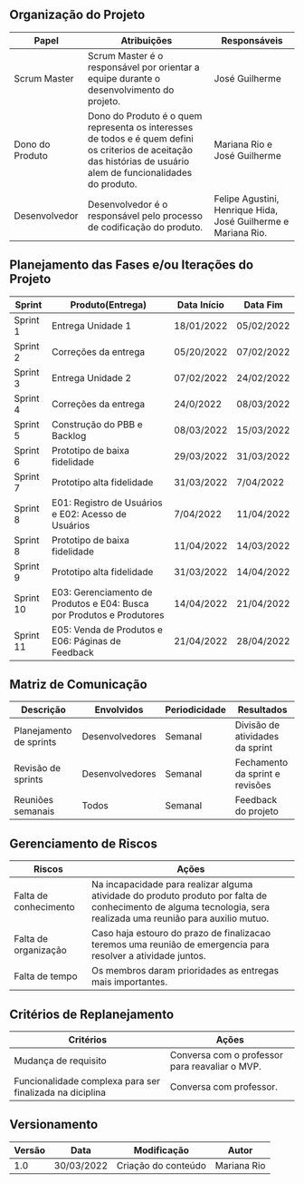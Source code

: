 
## Organização do Projeto

Papel  |Atribuições|Responsáveis
-------|-----------|------------
Scrum Master| Scrum Master é o responsável por orientar a equipe durante o desenvolvimento do projeto.| José Guilherme
Dono do Produto| Dono do Produto é o quem representa os interesses de todos e é quem defini os criterios de aceitação das histórias de usuário alem de funcionalidades do produto. | Mariana Rio e José Guilherme
Desenvolvedor| Desenvolvedor é o responsável pelo processo de codificação do produto.| Felipe Agustini, Henrique Hida, José Guilherme e Mariana Rio.

## Planejamento das Fases e/ou Iterações do Projeto

Sprint |Produto(Entrega)|Data Início|Data Fim
-------|----------------|-----------|--------
Sprint 1| Entrega Unidade 1 | 18/01/2022| 05/02/2022
Sprint 2| Correções da entrega |  05/20/2022| 07/02/2022
Sprint 3| Entrega Unidade 2 |  07/02/2022| 24/02/2022
Sprint 4| Correções da entrega |  24/0/2022| 08/03/2022
Sprint 5| Construção do PBB e Backlog|  08/03/2022| 15/03/2022
Sprint 6| Prototipo de baixa fidelidade| 29/03/2022|31/03/2022
Sprint 7| Prototipo alta fidelidade|31/03/2022|7/04/2022
Sprint 8| E01: Registro de Usuários e E02: Acesso de Usuários|7/04/2022|11/04/2022
Sprint 8| Prototipo de baixa fidelidade| 11/04/2022|14/03/2022
Sprint 9| Prototipo alta fidelidade|31/03/2022|14/04/2022
Sprint 10|E03: Gerenciamento de Produtos e E04: Busca por Produtos e Produtores |14/04/2022|21/04/2022
Sprint 11|E05: Venda de Produtos e E06: Páginas de Feedback| 21/04/2022|28/04/2022


## Matriz de Comunicação
Descrição|Envolvidos|Periodicidade|Resultados
---------|----------|-------------|----------
Planejamento de sprints| Desenvolvedores| Semanal| Divisão de atividades da sprint
Revisão de sprints|Desenvolvedores| Semanal| Fechamento da sprint e revisões
Reuniões semanais| Todos| Semanal| Feedback do projeto

## Gerenciamento de Riscos
Riscos|Ações
------|-----
Falta de conhecimento| Na incapacidade para realizar alguma atividade do produto produto por falta de conhecimento de alguma tecnologia, sera realizada uma reunião para auxilio mutuo.
Falta de organização| Caso haja estouro do prazo de finalizacao teremos uma reunião de emergencia para resolver a atividade juntos.
Falta de tempo| Os membros daram prioridades as entregas mais importantes.

## Critérios de Replanejamento
Critérios|Ações
---------|-----
Mudança de requisito| Conversa com o professor para reavaliar o MVP.
Funcionalidade complexa para ser finalizada na diciplina | Conversa com professor.

## Versionamento

Versão|Data      |Modificação        |Autor
-------|----------|-------------------|--------
1.0    |30/03/2022|Criação do conteúdo| Mariana Rio
